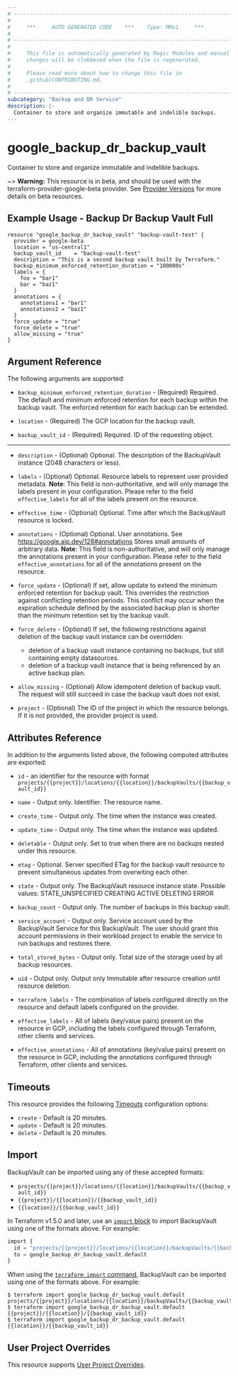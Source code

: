 ```yaml
---
# ----------------------------------------------------------------------------
#
#     ***     AUTO GENERATED CODE    ***    Type: MMv1     ***
#
# ----------------------------------------------------------------------------
#
#     This file is automatically generated by Magic Modules and manual
#     changes will be clobbered when the file is regenerated.
#
#     Please read more about how to change this file in
#     .github/CONTRIBUTING.md.
#
# ----------------------------------------------------------------------------
subcategory: "Backup and DR Service"
description: |-
  Container to store and organize immutable and indelible backups.
---
```


# google_backup_dr_backup_vault

Container to store and organize immutable and indelible backups.

~> **Warning:** This resource is in beta, and should be used with the terraform-provider-google-beta provider.
See [Provider Versions](https://terraform.io/docs/providers/google/guides/provider_versions.html) for more details on beta resources.


## Example Usage - Backup Dr Backup Vault Full


```hcl
resource "google_backup_dr_backup_vault" "backup-vault-test" {
  provider = google-beta
  location = "us-central1"
  backup_vault_id    = "backup-vault-test"
  description = "This is a second backup vault built by Terraform."
  backup_minimum_enforced_retention_duration = "100000s"
  labels = {
    foo = "bar1"
    bar = "baz1"
  }
  annotations = {
    annotations1 = "bar1"
    annotations2 = "baz1"
  }
  force_update = "true"
  force_delete = "true"
  allow_missing = "true"
}
```

## Argument Reference

The following arguments are supported:


* `backup_minimum_enforced_retention_duration` -
  (Required)
  Required. The default and minimum enforced retention for each backup within the backup vault. The enforced retention for each backup can be extended.

* `location` -
  (Required)
  The GCP location for the backup vault.

* `backup_vault_id` -
  (Required)
  Required. ID of the requesting object.


- - -


* `description` -
  (Optional)
  Optional. The description of the BackupVault instance (2048 characters or less).

* `labels` -
  (Optional)
  Optional. Resource labels to represent user provided metadata. 
  **Note**: This field is non-authoritative, and will only manage the labels present in your configuration.
  Please refer to the field `effective_labels` for all of the labels present on the resource.

* `effective_time` -
  (Optional)
  Optional. Time after which the BackupVault resource is locked.

* `annotations` -
  (Optional)
  Optional. User annotations. See https://google.aip.dev/128#annotations
  Stores small amounts of arbitrary data. 
  **Note**: This field is non-authoritative, and will only manage the annotations present in your configuration.
  Please refer to the field `effective_annotations` for all of the annotations present on the resource.

* `force_update` -
  (Optional)
  If set, allow update to extend the minimum enforced retention for backup vault. This overrides
   the restriction against conflicting retention periods. This conflict may occur when the
   expiration schedule defined by the associated backup plan is shorter than the minimum
   retention set by the backup vault.

* `force_delete` -
  (Optional)
  If set, the following restrictions against deletion of the backup vault instance can be overridden:
     * deletion of a backup vault instance containing no backups, but still containing empty datasources.
     * deletion of a backup vault instance that is being referenced by an active backup plan.

* `allow_missing` -
  (Optional)
  Allow idempotent deletion of backup vault. The request will still succeed in case the backup vault does not exist.

* `project` - (Optional) The ID of the project in which the resource belongs.
    If it is not provided, the provider project is used.


## Attributes Reference

In addition to the arguments listed above, the following computed attributes are exported:

* `id` - an identifier for the resource with format `projects/{{project}}/locations/{{location}}/backupVaults/{{backup_vault_id}}`

* `name` -
  Output only. Identifier. The resource name.

* `create_time` -
  Output only. The time when the instance was created.

* `update_time` -
  Output only. The time when the instance was updated.

* `deletable` -
  Output only. Set to true when there are no backups nested under this resource.

* `etag` -
  Optional. Server specified ETag for the backup vault resource to prevent simultaneous updates from overwiting each other.

* `state` -
  Output only. The BackupVault resource instance state. 
   Possible values:
   STATE_UNSPECIFIED
   CREATING
   ACTIVE
   DELETING
   ERROR

* `backup_count` -
  Output only. The number of backups in this backup vault.

* `service_account` -
  Output only. Service account used by the BackupVault Service for this BackupVault.  The user should grant this account permissions in their workload project to enable the service to run backups and restores there.

* `total_stored_bytes` -
  Output only. Total size of the storage used by all backup resources.

* `uid` -
  Output only. Output only Immutable after resource creation until resource deletion.

* `terraform_labels` -
  The combination of labels configured directly on the resource
   and default labels configured on the provider.

* `effective_labels` -
  All of labels (key/value pairs) present on the resource in GCP, including the labels configured through Terraform, other clients and services.

* `effective_annotations` -
  All of annotations (key/value pairs) present on the resource in GCP, including the annotations configured through Terraform, other clients and services.


## Timeouts

This resource provides the following
[Timeouts](https://developer.hashicorp.com/terraform/plugin/sdkv2/resources/retries-and-customizable-timeouts) configuration options:

- `create` - Default is 20 minutes.
- `update` - Default is 20 minutes.
- `delete` - Default is 20 minutes.

## Import


BackupVault can be imported using any of these accepted formats:

* `projects/{{project}}/locations/{{location}}/backupVaults/{{backup_vault_id}}`
* `{{project}}/{{location}}/{{backup_vault_id}}`
* `{{location}}/{{backup_vault_id}}`


In Terraform v1.5.0 and later, use an [`import` block](https://developer.hashicorp.com/terraform/language/import) to import BackupVault using one of the formats above. For example:

```tf
import {
  id = "projects/{{project}}/locations/{{location}}/backupVaults/{{backup_vault_id}}"
  to = google_backup_dr_backup_vault.default
}
```

When using the [`terraform import` command](https://developer.hashicorp.com/terraform/cli/commands/import), BackupVault can be imported using one of the formats above. For example:

```
$ terraform import google_backup_dr_backup_vault.default projects/{{project}}/locations/{{location}}/backupVaults/{{backup_vault_id}}
$ terraform import google_backup_dr_backup_vault.default {{project}}/{{location}}/{{backup_vault_id}}
$ terraform import google_backup_dr_backup_vault.default {{location}}/{{backup_vault_id}}
```

## User Project Overrides

This resource supports [User Project Overrides](https://registry.terraform.io/providers/hashicorp/google/latest/docs/guides/provider_reference#user_project_override).
